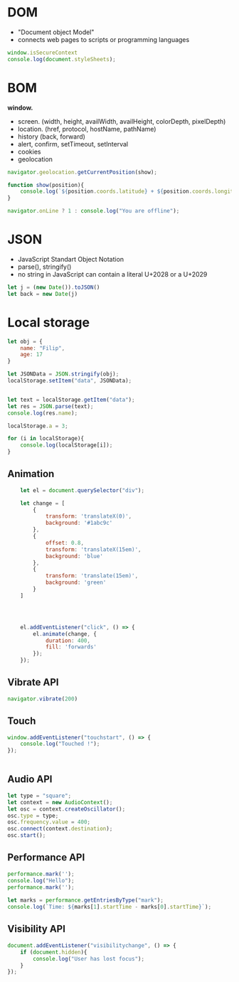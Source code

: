 # DOM
* "Document object Model"
* connects web pages to scripts or programming languages

```js
window.isSecureContext
console.log(document.styleSheets);
```





# BOM
**window.**
* screen. (width, height, availWidth, availHeight, colorDepth, pixelDepth)
* location. (href, protocol, hostName, pathName)
* history (back, forward)
* alert, confirm, setTimeout, setInterval
* cookies
* geolocation

```js
navigator.geolocation.getCurrentPosition(show);

function show(position){
    console.log(`${position.coords.latitude} + ${position.coords.longitude}`)
}
```

```js
navigator.onLine ? 1 : console.log("You are offline");
```

# JSON
* JavaScript Standart Object Notation
* parse(), stringify()
* no string in JavaScript can contain a literal U+2028 or a U+2029

```js
let j = (new Date()).toJSON()
let back = new Date(j)
```

# Local storage
```javascript
let obj = {
    name: "Filip",
    age: 17
}

let JSONData = JSON.stringify(obj);
localStorage.setItem("data", JSONData);


let text = localStorage.getItem("data");
let res = JSON.parse(text);
console.log(res.name);

localStorage.a = 3;
```

```js
for (i in localStorage){
    console.log(localStorage[i]);
}

```


## Animation

```js
    let el = document.querySelector("div");

    let change = [
        {
    		transform: 'translateX(0)',
    		background: '#1abc9c'
    	},
    	{
    		offset: 0.8,
    		transform: 'translateX(15em)',
    		background: 'blue'
    	},
    	{
    		transform: 'translate(15em)',
    		background: 'green'
    	}
    ]




    el.addEventListener("click", () => {
    	el.animate(change, {
    		duration: 400,
    		fill: 'forwards'
    	});
    });
```

## Vibrate API
```js
navigator.vibrate(200)
```

## Touch
```js
window.addEventListener("touchstart", () => {
    console.log("Touched !");
});
    
```

## Audio API
```js
let type = "square";
let context = new AudioContext();
let osc = context.createOscillator();
osc.type = type;
osc.frequency.value = 400;
osc.connect(context.destination);
osc.start();
```

## Performance API
```js
performance.mark('');
console.log("Hello");
performance.mark('');
    
let marks = performance.getEntriesByType("mark");
console.log(`Time: ${marks[1].startTime - marks[0].startTime}`);

```

## Visibility API

```js
document.addEventListener("visibilitychange", () => {
    if (document.hidden){
        console.log("User has lost focus");
    }
});

```
